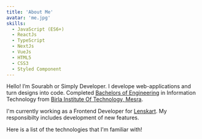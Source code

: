 ```yaml
---
title: 'About Me'
avatar: 'me.jpg'
skills:
  - JavaScript (ES6+)
  - ReactJs
  - TypeScript
  - NextJs
  - VueJs
  - HTML5
  - CSS3
  - Styled Component
---
```


Hello! I’m Sourabh or Simply Developer. I develope web-applications and turn
designs into code. Completed [Bachelors of Engineering](https://drive.google.com/file/d/1G4UBPBP0mvWZLRdkF_EcpmKKGp7_OA8U/view?usp=sharing) in Information Technology from [Birla Institute Of Technology, Mesra](https://www.bitmesra.ac.in/).

I'm currently working as a Frontend Developer for [Lenskart](https://www.lenskart.com/). My responsibilty includes development of new features.

Here is a list of the technologies that I'm familiar with!
